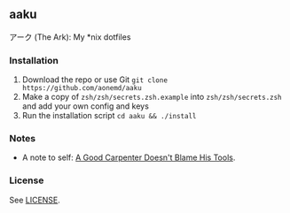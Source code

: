 aaku
---

アーク (The Ark): My \*nix dotfiles

### Installation

1. Download the repo or use Git `git clone https://github.com/aonemd/aaku`
2. Make a copy of `zsh/zsh/secrets.zsh.example` into `zsh/zsh/secrets.zsh` and add your own config and keys
3. Run the installation script `cd aaku && ./install`

### Notes

- A note to self: [A Good Carpenter Doesn't Blame His Tools](https://aonemd.github.io/blog/the-dotfiles).

### License

See [LICENSE](https://github.com/aonemd/aaku/blob/master/LICENSE).
